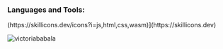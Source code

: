 
<h3 align="left">Languages and Tools:</h3>
(https://skillicons.dev/icons?i=js,html,css,wasm)](https://skillicons.dev)

<p><img align="center" src="https://github-readme-stats.vercel.app/api/top-langs?username=victoriababala&show_icons=true&locale=en&layout=compact" alt="victoriababala" /></p>


